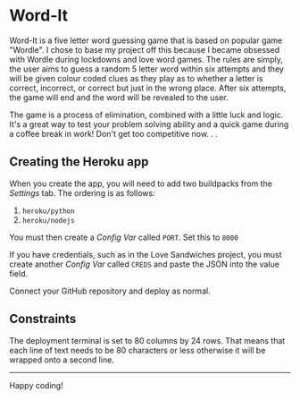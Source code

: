 # Word-It
Word-It is a five letter word guessing game that is based on popular game "Wordle". I chose to base my project off this because I became obsessed with Wordle during lockdowns and love word games. The rules are simply, the user aims to guess a random 5 letter word within six attempts and they will be given colour coded clues as they play as to whether a letter is correct, incorrect, or correct but just in the wrong place. After six attempts, the game will end and the word will be revealed to the user.

The game is a process of elimination, combined with a little luck and logic. It's a great way to test your problem solving ability and a quick game during a coffee break in work! Don't get too competitive now. . .   

## Creating the Heroku app

When you create the app, you will need to add two buildpacks from the _Settings_ tab. The ordering is as follows:

1. `heroku/python`
2. `heroku/nodejs`

You must then create a _Config Var_ called `PORT`. Set this to `8000`

If you have credentials, such as in the Love Sandwiches project, you must create another _Config Var_ called `CREDS` and paste the JSON into the value field.

Connect your GitHub repository and deploy as normal.

## Constraints

The deployment terminal is set to 80 columns by 24 rows. That means that each line of text needs to be 80 characters or less otherwise it will be wrapped onto a second line.

-----
Happy coding!